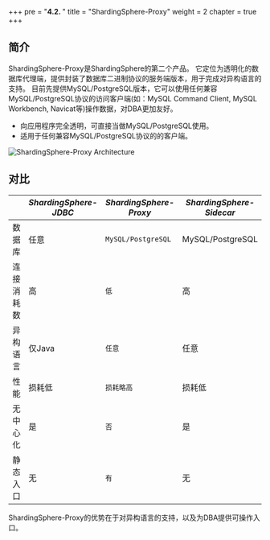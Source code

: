 +++
pre = "<b>4.2. </b>"
title = "ShardingSphere-Proxy"
weight = 2
chapter = true
+++

## 简介

ShardingSphere-Proxy是ShardingSphere的第二个产品。
它定位为透明化的数据库代理端，提供封装了数据库二进制协议的服务端版本，用于完成对异构语言的支持。
目前先提供MySQL/PostgreSQL版本，它可以使用任何兼容MySQL/PostgreSQL协议的访问客户端(如：MySQL Command Client, MySQL Workbench, Navicat等)操作数据，对DBA更加友好。

* 向应用程序完全透明，可直接当做MySQL/PostgreSQL使用。
* 适用于任何兼容MySQL/PostgreSQL协议的的客户端。

![ShardingSphere-Proxy Architecture](https://shardingsphere.apache.org/document/current/img/shardingsphere-proxy-brief.png)

## 对比

|           | *ShardingSphere-JDBC* | *ShardingSphere-Proxy*  | *ShardingSphere-Sidecar* |
| --------- | --------------------- | ----------------------- | ------------------------ |
| 数据库     | 任意                  | `MySQL/PostgreSQL`      | MySQL/PostgreSQL          |
| 连接消耗数 | 高                    | `低`                     | 高                        |
| 异构语言   | 仅Java                | `任意`                   | 任意                      |
| 性能       | 损耗低                | `损耗略高`                | 损耗低                    |
| 无中心化   | 是                    | `否`                     | 是                        |
| 静态入口   | 无                    | `有`                     | 无                        |

ShardingSphere-Proxy的优势在于对异构语言的支持，以及为DBA提供可操作入口。
